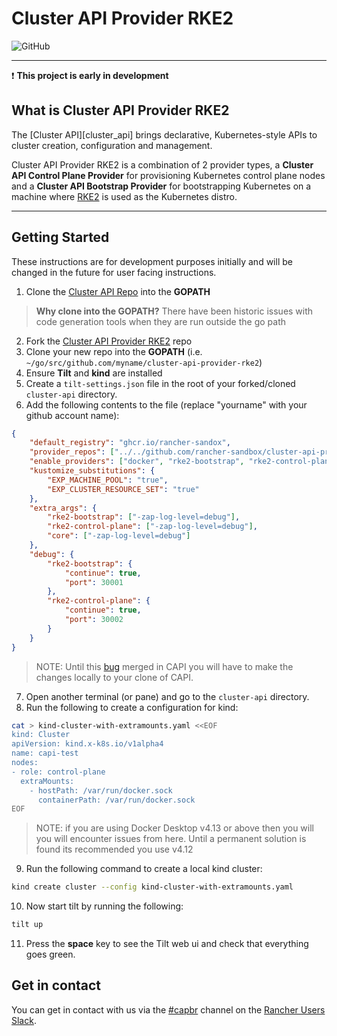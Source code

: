 # Cluster API Provider RKE2

![GitHub](https://img.shields.io/github/license/rancher-sandbox/cluster-api-provider-rke2)

------

 :exclamation: **This project is early in development**

## What is Cluster API Provider RKE2

The [Cluster API][cluster_api] brings declarative, Kubernetes-style APIs to cluster creation, configuration and management.

Cluster API Provider RKE2 is a combination of 2 provider types, a __Cluster API Control Plane Provider__ for provisioning Kubernetes control plane nodes and a __Cluster API Bootstrap Provider__ for bootstrapping Kubernetes on a machine where [RKE2](https://docs.rke2.io/) is used as the Kubernetes distro.

------

## Getting Started

These instructions are for development purposes initially and will be changed in the future for user facing instructions.

1. Clone the [Cluster API Repo](https://github.com/kubernetes-sigs/cluster-api) into the **GOPATH**

> **Why clone into the GOPATH?** There have been historic issues with code generation tools when they are run outside the go path

2. Fork the [Cluster API Provider RKE2](https://github.com/rancher-sandbox/cluster-api-provider-rke2) repo
3. Clone your new repo into the **GOPATH** (i.e. `~/go/src/github.com/myname/cluster-api-provider-rke2`)
4. Ensure **Tilt** and **kind** are installed
5. Create a `tilt-settings.json` file in the root of your forked/cloned `cluster-api` directory.
6. Add the following contents to the file (replace "yourname" with your github account name):

```json
{
    "default_registry": "ghcr.io/rancher-sandox",
    "provider_repos": ["../../github.com/rancher-sandbox/cluster-api-provider-rke2"],
    "enable_providers": ["docker", "rke2-bootstrap", "rke2-control-plane"],
    "kustomize_substitutions": {
        "EXP_MACHINE_POOL": "true",
        "EXP_CLUSTER_RESOURCE_SET": "true"
    },
    "extra_args": {
        "rke2-bootstrap": ["-zap-log-level=debug"],
        "rke2-control-plane": ["-zap-log-level=debug"],
        "core": ["-zap-log-level=debug"]
    },
    "debug": {
        "rke2-bootstrap": {
            "continue": true,
            "port": 30001
        },
        "rke2-control-plane": {
            "continue": true,
            "port": 30002
        }
    }
}
```

> NOTE: Until this [bug](https://github.com/kubernetes-sigs/cluster-api/pull/7482) merged in CAPI you will have to make the changes locally to your clone of CAPI.

7. Open another terminal (or pane) and go to the `cluster-api` directory.
8.  Run the following to create a configuration for kind:

```bash
cat > kind-cluster-with-extramounts.yaml <<EOF
kind: Cluster
apiVersion: kind.x-k8s.io/v1alpha4
name: capi-test
nodes:
- role: control-plane
  extraMounts:
    - hostPath: /var/run/docker.sock
      containerPath: /var/run/docker.sock
EOF
```

> NOTE: if you are using Docker Desktop v4.13 or above then you will you will encounter issues from here. Until a permanent solution is found its recommended you use v4.12

9. Run the following command to create a local kind cluster:

```bash
kind create cluster --config kind-cluster-with-extramounts.yaml
```

10. Now start tilt by running the following:

```bash
tilt up
```

11. Press the **space** key to see the Tilt web ui and check that everything goes green.

## Get in contact

You can get in contact with us via the [#capbr](https://rancher-users.slack.com/archives/C046X0CDKCH) channel on the [Rancher Users Slack](https://slack.rancher.io/).
